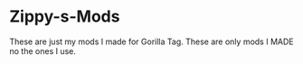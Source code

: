 # Zippy-s-Mods
These are just my mods I made for Gorilla Tag. These are only mods I MADE no the ones I use.
